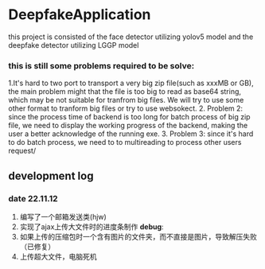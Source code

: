 # DeepfakeApplication
this project is consisted of the face detector utilizing yolov5 model and the deepfake detector utilizing LGGP model

### this is still some problems required to be solve:
1.It's hard to two port to transport a very big zip file(such as xxxMB or GB), the main problem might that the file is too big to read as base64 string, which may be not suitable for tranfrom big files. 
We will try to use some other format to tranform big files or try to use websokect.
2. Problem 2: since the process time of backend is too long for batch process of big zip file, we need to display the working progress of the backend, making the user a better acknowledge of the running exe.
3. Problem 3: since it's hard to do batch process, we need to to multireading to process other users request/



## development log
### date 22.11.12
1. 编写了一个邮箱发送类(hjw)
2. 实现了ajax上传大文件时的进度条制作
**debug**:
1. 如果上传的压缩包时一个含有图片的文件夹，而不直接是图片，导致解压失败（已修复）
2. 上传超大文件，电脑死机
